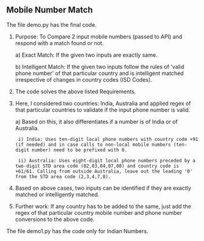 ## Mobile Number Match

The file demo.py has the final code.
1) Purpose: To Compare 2 input mobile numbers (passed to API) and respond with a match found or not.

	a) Exact Match: If the given two inputs are exactly same.
	
	b) Intelligent Match: If the given two inputs follow the rules of 'valid phone number' of that particular country and is intelligent matched irrespective of changes in country codes (ISD Codes).
2) The code solves the above listed Requirements.
3) Here, I considered two countries: India, Australia and applied regex of that particular countries to validate if the input phone number is valid.

	a) Based on this, it also differentiates if a number is of India or of Australia.
	
		i) India: Uses ten-digit local phone numbers with country code +91 (if needed) and in case calls to non-local mobile numbers (ten-digit number) need to be prefixed with 0.
		
		ii) Australia: Uses eight-digit local phone numbers preceded by a two-digit STD area code (02,03,04,07,08) and country code is +61/61. Calling from outside Australia, leave out the leading '0' from the STD area code (2,3,4,7,8).
4) Based on above cases, two inputs can be identified if they are exactly matched or intelligently matched.
5) Further work: If any country has to be added to the same, just add the regex of that particular country mobile number and phone number conversions to the above code.

The file demo1.py has the code only for Indian Numbers.
